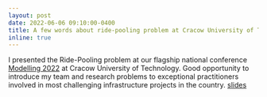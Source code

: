 ```yaml
---
layout: post
date: 2022-06-06 09:10:00-0400
title: A few words about ride-pooling problem at Cracow University of Technology
inline: true
---
```


I presented the Ride-Pooling problem at our flagship national conference [Modelling 2022](http://www.kst.pk.edu.pl/index.php/konferencje/modelling-2022) at Cracow University of Technology. 
Good opportunity to introduce my team and research problems to exceptional practitioners involved in most challenging infrastructure projects in the country. [slides](/./assets/pdf/Kucharski_pooling_modelling2022.pdf)
